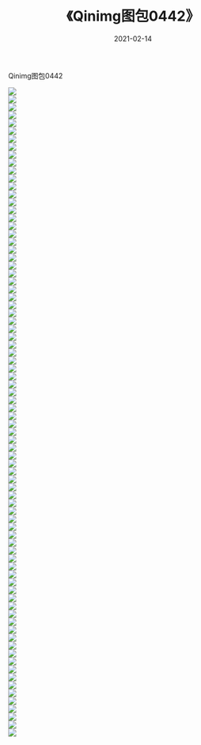 ﻿---
layout: post
title:  《Qinimg图包0442》
date:   2021-02-14
img: http://imgx.orgx.ga/Qinimg图包/Qinimg图包0442/000.jpg
categories: [美女, 清纯, 唯美]
---

Qinimg图包0442

 ![](http://imgx.orgx.ga/Qinimg图包/Qinimg图包0442/001.jpg) <br>![](http://imgx.orgx.ga/Qinimg图包/Qinimg图包0442/002.jpg) <br>![](http://imgx.orgx.ga/Qinimg图包/Qinimg图包0442/003.jpg) <br>![](http://imgx.orgx.ga/Qinimg图包/Qinimg图包0442/004.jpg) <br>![](http://imgx.orgx.ga/Qinimg图包/Qinimg图包0442/005.jpg) <br>![](http://imgx.orgx.ga/Qinimg图包/Qinimg图包0442/006.jpg) <br>![](http://imgx.orgx.ga/Qinimg图包/Qinimg图包0442/007.jpg) <br>![](http://imgx.orgx.ga/Qinimg图包/Qinimg图包0442/008.jpg) <br>![](http://imgx.orgx.ga/Qinimg图包/Qinimg图包0442/009.jpg) <br>![](http://imgx.orgx.ga/Qinimg图包/Qinimg图包0442/010.jpg) <br>![](http://imgx.orgx.ga/Qinimg图包/Qinimg图包0442/011.jpg) <br>![](http://imgx.orgx.ga/Qinimg图包/Qinimg图包0442/012.jpg) <br>![](http://imgx.orgx.ga/Qinimg图包/Qinimg图包0442/013.jpg) <br>![](http://imgx.orgx.ga/Qinimg图包/Qinimg图包0442/014.jpg) <br>![](http://imgx.orgx.ga/Qinimg图包/Qinimg图包0442/015.jpg) <br>![](http://imgx.orgx.ga/Qinimg图包/Qinimg图包0442/016.jpg) <br>![](http://imgx.orgx.ga/Qinimg图包/Qinimg图包0442/017.jpg) <br>![](http://imgx.orgx.ga/Qinimg图包/Qinimg图包0442/018.jpg) <br>![](http://imgx.orgx.ga/Qinimg图包/Qinimg图包0442/019.jpg) <br>![](http://imgx.orgx.ga/Qinimg图包/Qinimg图包0442/020.jpg) <br>![](http://imgx.orgx.ga/Qinimg图包/Qinimg图包0442/021.jpg) <br>![](http://imgx.orgx.ga/Qinimg图包/Qinimg图包0442/022.jpg) <br>![](http://imgx.orgx.ga/Qinimg图包/Qinimg图包0442/023.jpg) <br>![](http://imgx.orgx.ga/Qinimg图包/Qinimg图包0442/024.jpg) <br>![](http://imgx.orgx.ga/Qinimg图包/Qinimg图包0442/025.jpg) <br>![](http://imgx.orgx.ga/Qinimg图包/Qinimg图包0442/026.jpg) <br>![](http://imgx.orgx.ga/Qinimg图包/Qinimg图包0442/027.jpg) <br>![](http://imgx.orgx.ga/Qinimg图包/Qinimg图包0442/028.jpg) <br>![](http://imgx.orgx.ga/Qinimg图包/Qinimg图包0442/029.jpg) <br>![](http://imgx.orgx.ga/Qinimg图包/Qinimg图包0442/030.jpg) <br>![](http://imgx.orgx.ga/Qinimg图包/Qinimg图包0442/031.jpg) <br>![](http://imgx.orgx.ga/Qinimg图包/Qinimg图包0442/032.jpg) <br>![](http://imgx.orgx.ga/Qinimg图包/Qinimg图包0442/033.jpg) <br>![](http://imgx.orgx.ga/Qinimg图包/Qinimg图包0442/034.jpg) <br>![](http://imgx.orgx.ga/Qinimg图包/Qinimg图包0442/035.jpg) <br>![](http://imgx.orgx.ga/Qinimg图包/Qinimg图包0442/036.jpg) <br>![](http://imgx.orgx.ga/Qinimg图包/Qinimg图包0442/037.jpg) <br>![](http://imgx.orgx.ga/Qinimg图包/Qinimg图包0442/038.jpg) <br>![](http://imgx.orgx.ga/Qinimg图包/Qinimg图包0442/039.jpg) <br>![](http://imgx.orgx.ga/Qinimg图包/Qinimg图包0442/040.jpg) <br>![](http://imgx.orgx.ga/Qinimg图包/Qinimg图包0442/041.jpg) <br>![](http://imgx.orgx.ga/Qinimg图包/Qinimg图包0442/042.jpg) <br>![](http://imgx.orgx.ga/Qinimg图包/Qinimg图包0442/043.jpg) <br>![](http://imgx.orgx.ga/Qinimg图包/Qinimg图包0442/044.jpg) <br>![](http://imgx.orgx.ga/Qinimg图包/Qinimg图包0442/045.jpg) <br>![](http://imgx.orgx.ga/Qinimg图包/Qinimg图包0442/046.jpg) <br>![](http://imgx.orgx.ga/Qinimg图包/Qinimg图包0442/047.jpg) <br>![](http://imgx.orgx.ga/Qinimg图包/Qinimg图包0442/048.jpg) <br>![](http://imgx.orgx.ga/Qinimg图包/Qinimg图包0442/049.jpg) <br>![](http://imgx.orgx.ga/Qinimg图包/Qinimg图包0442/050.jpg) <br>![](http://imgx.orgx.ga/Qinimg图包/Qinimg图包0442/051.jpg) <br>![](http://imgx.orgx.ga/Qinimg图包/Qinimg图包0442/052.jpg) <br>![](http://imgx.orgx.ga/Qinimg图包/Qinimg图包0442/053.jpg) <br>![](http://imgx.orgx.ga/Qinimg图包/Qinimg图包0442/054.jpg) <br>![](http://imgx.orgx.ga/Qinimg图包/Qinimg图包0442/055.jpg) <br>![](http://imgx.orgx.ga/Qinimg图包/Qinimg图包0442/056.jpg) <br>![](http://imgx.orgx.ga/Qinimg图包/Qinimg图包0442/057.jpg) <br>![](http://imgx.orgx.ga/Qinimg图包/Qinimg图包0442/058.jpg) <br>![](http://imgx.orgx.ga/Qinimg图包/Qinimg图包0442/059.jpg) <br>![](http://imgx.orgx.ga/Qinimg图包/Qinimg图包0442/060.jpg) <br>![](http://imgx.orgx.ga/Qinimg图包/Qinimg图包0442/061.jpg) <br>![](http://imgx.orgx.ga/Qinimg图包/Qinimg图包0442/062.jpg) <br>![](http://imgx.orgx.ga/Qinimg图包/Qinimg图包0442/063.jpg) <br>![](http://imgx.orgx.ga/Qinimg图包/Qinimg图包0442/064.jpg) <br>![](http://imgx.orgx.ga/Qinimg图包/Qinimg图包0442/065.jpg) <br>![](http://imgx.orgx.ga/Qinimg图包/Qinimg图包0442/066.jpg) <br>![](http://imgx.orgx.ga/Qinimg图包/Qinimg图包0442/067.jpg) <br>![](http://imgx.orgx.ga/Qinimg图包/Qinimg图包0442/068.jpg) <br>![](http://imgx.orgx.ga/Qinimg图包/Qinimg图包0442/069.jpg) <br>![](http://imgx.orgx.ga/Qinimg图包/Qinimg图包0442/070.jpg) <br>![](http://imgx.orgx.ga/Qinimg图包/Qinimg图包0442/071.jpg) <br>![](http://imgx.orgx.ga/Qinimg图包/Qinimg图包0442/072.jpg) <br>![](http://imgx.orgx.ga/Qinimg图包/Qinimg图包0442/073.jpg) <br>![](http://imgx.orgx.ga/Qinimg图包/Qinimg图包0442/074.jpg) <br>![](http://imgx.orgx.ga/Qinimg图包/Qinimg图包0442/075.jpg) <br>![](http://imgx.orgx.ga/Qinimg图包/Qinimg图包0442/076.jpg) <br>![](http://imgx.orgx.ga/Qinimg图包/Qinimg图包0442/077.jpg) <br>![](http://imgx.orgx.ga/Qinimg图包/Qinimg图包0442/078.jpg) <br>![](http://imgx.orgx.ga/Qinimg图包/Qinimg图包0442/079.jpg) <br>![](http://imgx.orgx.ga/Qinimg图包/Qinimg图包0442/080.jpg) <br>![](http://imgx.orgx.ga/Qinimg图包/Qinimg图包0442/081.jpg) <br>![](http://imgx.orgx.ga/Qinimg图包/Qinimg图包0442/082.jpg) <br>